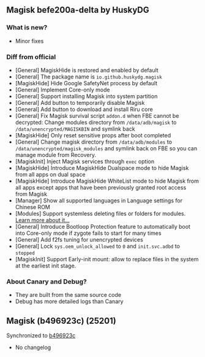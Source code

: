 ## Magisk befe200a-delta by HuskyDG

### What is new?

- Minor fixes

### Diff from official

- [General] MagiskHide is restored and enabled by default
- [General] The package name is `io.github.huskydg.magisk`
- [MagiskHide] Hide Google SafetyNet process by default
- [General] Implement Core-only mode
- [General] Support installing Magisk into system partition
- [General] Add button to temporarily disable Magisk
- [General] Add button to download and install Riru core
- [General] Fix Magisk survival script `addon.d` when FBE cannot be decrypted: Change modules directory from `/data/adb/magisk` to `/data/unencrypted/MAGISKBIN` and symlink back
- [MagiskHide] Only reset sensitive props after boot completed
- [General] Change magisk directory from `/data/adb/modules` to `/data/unencrypted/magisk_modules` and symlink back on FBE so you can manage module from Recovery.
- [MagiskInit] Inject Magisk services through `exec` option
- [MagiskHide] Introduce MagiskHide Dualspace mode to hide Magisk from all apps on dual space
- [MagiskHide] Introduce MagiskHide WhiteList mode to hide Magisk from all apps except apps that have been previously granted root access from Magisk
- [Manager] Show all supported languages in Language settings for Chinese ROM
- [Modules] Support systemless deleting files or folders for modules. [Learn more about it...](https://huskydg.github.io/blog/delete-file-and-folder-by-magisk-module)
- [General] Introduce Bootloop Protection feature to automatically boot into Core-only mode if zygote fails to start for many times
- [General] Add f2fs tuning for unencrypted devices
- [General] Lock `sys.oem_unlock_allowed` to `0` and `init.svc.adbd` to `stopped`
- [MagiskInit] Support Early-init mount: allow to replace files in the system at the earliest init stage.

### About Canary and Debug?

- They are built from the same source code
- Debug has more detailed logs than Canary

## Magisk (b496923c) (25201)

Synchronized to [b496923c](https://github.com/topjohnwu/magisk/tree/b496923c)

- No changelog